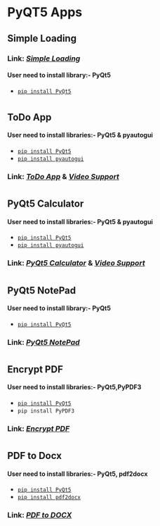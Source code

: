 # PyQT5 Apps

## Simple Loading
### Link: [*Simple Loading*](https://github.com/Keshav-Abhishek-Hyper-Shroud/PyQT5_Apps/blob/master/Simple%20Loading.py)
#### User need to install library:- PyQt5
  * [`pip install PyQt5`](https://pypi.org/project/PyQt5/)
#

## ToDo App
#### User need to install libraries:- PyQt5 & pyautogui
  * [`pip install PyQt5`](https://pypi.org/project/PyQt5/)
  * [`pip install pyautogui`](https://pypi.org/project/PyAutoGUI/)
### Link: [*ToDo App*](https://github.com/Keshav-Abhishek-Hyper-Shroud/PyQT5_Apps/blob/master/ToDo%20App.py) & [*Video Support*](https://drive.google.com/file/d/1l0r-0fWAwBtkVr22W5Dpld7MK63_cKU_/view?usp=sharing)

#
## PyQt5 Calculator
#### User need to install libraries:- PyQt5 & pyautogui
 * [`pip install PyQt5`](https://pypi.org/project/PyQt5/)
 * [`pip install pyautogui`](https://pypi.org/project/PyAutoGUI/)
### Link: [*PyQt5 Calculator*](https://github.com/Keshav-Abhishek-Hyper-Shroud/PyQT5_Apps/blob/master/PyQt5%20Calculator.py) & [*Video Support*](https://drive.google.com/file/d/12uG_kG-1wNaSmzC537EWagjuENSiLSGR/view?usp=sharing)
#
## PyQt5 NotePad
#### User need to install library:- PyQt5
 * [`pip install PyQt5`](https://pypi.org/project/PyQt5/)
### Link: [*PyQt5 NotePad*](https://github.com/Keshav-Abhishek-Hyper-Shroud/PyQT5_Apps/blob/master/PyQt5%20NotePad.py)
#
## Encrypt PDF
#### User need to install libraries:- PyQt5,PyPDF3
 * [`pip install PyQt5`](https://pypi.org/project/PyQt5/)
 * `pip install PyPDF3`
### Link: [*Encrypt PDF*](https://github.com/Keshav-Abhishek-Hyper-Shroud/PyQT5_Apps/blob/master/Encrypt%20PDF.py)
#
## PDF to Docx
#### User need to install libraries:- PyQt5, pdf2docx
 * [`pip install PyQt5`](https://pypi.org/project/PyQt5/)
 * [`pip install pdf2docx`](https://pypi.org/project/docx2pdf/)
### Link: [*PDF to DOCX*](https://github.com/Keshav-Abhishek-Hyper-Shroud/PyQT5_Apps/blob/master/PDF%20to%20DOCX.py)
#
